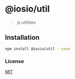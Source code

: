 
    
# @iosio/util

> js utilities

## Installation 
```sh
npm install @iosio/util --save
```
### License

[MIT]

[MIT]: https://choosealicense.com/licenses/mit/

